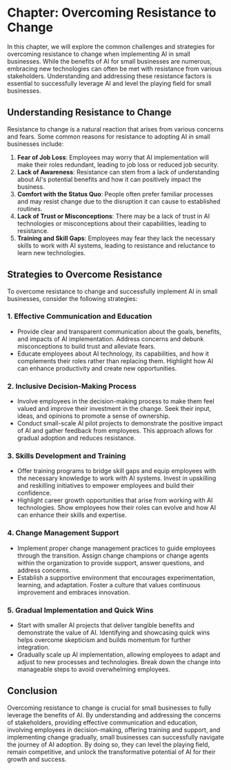 Chapter: Overcoming Resistance to Change
========================================

In this chapter, we will explore the common challenges and strategies for overcoming resistance to change when implementing AI in small businesses. While the benefits of AI for small businesses are numerous, embracing new technologies can often be met with resistance from various stakeholders. Understanding and addressing these resistance factors is essential to successfully leverage AI and level the playing field for small businesses.

Understanding Resistance to Change
----------------------------------

Resistance to change is a natural reaction that arises from various concerns and fears. Some common reasons for resistance to adopting AI in small businesses include:

1. **Fear of Job Loss**: Employees may worry that AI implementation will make their roles redundant, leading to job loss or reduced job security.
2. **Lack of Awareness**: Resistance can stem from a lack of understanding about AI's potential benefits and how it can positively impact the business.
3. **Comfort with the Status Quo**: People often prefer familiar processes and may resist change due to the disruption it can cause to established routines.
4. **Lack of Trust or Misconceptions**: There may be a lack of trust in AI technologies or misconceptions about their capabilities, leading to resistance.
5. **Training and Skill Gaps**: Employees may fear they lack the necessary skills to work with AI systems, leading to resistance and reluctance to learn new technologies.

Strategies to Overcome Resistance
---------------------------------

To overcome resistance to change and successfully implement AI in small businesses, consider the following strategies:

### 1. Effective Communication and Education

* Provide clear and transparent communication about the goals, benefits, and impacts of AI implementation. Address concerns and debunk misconceptions to build trust and alleviate fears.
* Educate employees about AI technology, its capabilities, and how it complements their roles rather than replacing them. Highlight how AI can enhance productivity and create new opportunities.

### 2. Inclusive Decision-Making Process

* Involve employees in the decision-making process to make them feel valued and improve their investment in the change. Seek their input, ideas, and opinions to promote a sense of ownership.
* Conduct small-scale AI pilot projects to demonstrate the positive impact of AI and gather feedback from employees. This approach allows for gradual adoption and reduces resistance.

### 3. Skills Development and Training

* Offer training programs to bridge skill gaps and equip employees with the necessary knowledge to work with AI systems. Invest in upskilling and reskilling initiatives to empower employees and build their confidence.
* Highlight career growth opportunities that arise from working with AI technologies. Show employees how their roles can evolve and how AI can enhance their skills and expertise.

### 4. Change Management Support

* Implement proper change management practices to guide employees through the transition. Assign change champions or change agents within the organization to provide support, answer questions, and address concerns.
* Establish a supportive environment that encourages experimentation, learning, and adaptation. Foster a culture that values continuous improvement and embraces innovation.

### 5. Gradual Implementation and Quick Wins

* Start with smaller AI projects that deliver tangible benefits and demonstrate the value of AI. Identifying and showcasing quick wins helps overcome skepticism and builds momentum for further integration.
* Gradually scale up AI implementation, allowing employees to adapt and adjust to new processes and technologies. Break down the change into manageable steps to avoid overwhelming employees.

Conclusion
----------

Overcoming resistance to change is crucial for small businesses to fully leverage the benefits of AI. By understanding and addressing the concerns of stakeholders, providing effective communication and education, involving employees in decision-making, offering training and support, and implementing change gradually, small businesses can successfully navigate the journey of AI adoption. By doing so, they can level the playing field, remain competitive, and unlock the transformative potential of AI for their growth and success.
